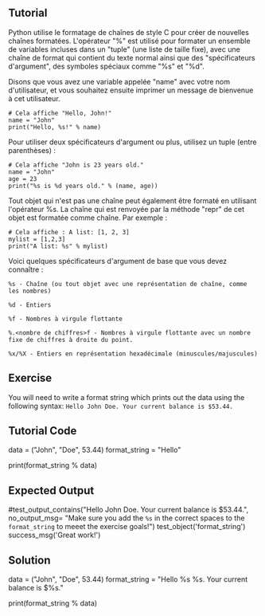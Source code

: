 Tutorial
--------

Python utilise le formatage de chaînes de style C pour créer de nouvelles chaînes formatées. L'opérateur "%" est utilisé pour formater un ensemble de variables incluses dans un "tuple" (une liste de taille fixe), avec une chaîne de format qui contient du texte normal ainsi que des "spécificateurs d'argument", des symboles spéciaux comme "%s" et "%d".

Disons que vous avez une variable appelée "name" avec votre nom d'utilisateur, et vous souhaitez ensuite imprimer un message de bienvenue à cet utilisateur.

    # Cela affiche "Hello, John!"
    name = "John"
    print("Hello, %s!" % name)

Pour utiliser deux spécificateurs d'argument ou plus, utilisez un tuple (entre parenthèses) :

    # Cela affiche "John is 23 years old."
    name = "John"
    age = 23
    print("%s is %d years old." % (name, age))

Tout objet qui n'est pas une chaîne peut également être formaté en utilisant l'opérateur %s. La chaîne qui est renvoyée par la méthode "repr" de cet objet est formatée comme chaîne. Par exemple :

    # Cela affiche : A list: [1, 2, 3]
    mylist = [1,2,3]
    print("A list: %s" % mylist)

Voici quelques spécificateurs d'argument de base que vous devez connaître :


`%s - Chaîne (ou tout objet avec une représentation de chaîne, comme les nombres)`

`%d - Entiers`

`%f - Nombres à virgule flottante`

`%.<nombre de chiffres>f - Nombres à virgule flottante avec un nombre fixe de chiffres à droite du point.`

`%x/%X - Entiers en représentation hexadécimale (minuscules/majuscules)`


Exercise
--------

You will need to write a format string which prints out the data using the following syntax:
    `Hello John Doe. Your current balance is $53.44.`

Tutorial Code
-------------

data = ("John", "Doe", 53.44)
format_string = "Hello"

print(format_string % data)

Expected Output
---------------
#test_output_contains("Hello John Doe. Your current balance is $53.44.", no_output_msg= "Make sure you add the `%s` in the correct spaces to the `format_string` to meeet the exercise goals!")
test_object('format_string')
success_msg('Great work!')

Solution
--------

data = ("John", "Doe", 53.44)
format_string = "Hello %s %s. Your current balance is $%s."

print(format_string % data)
